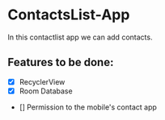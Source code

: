 # ContactsList-App
In this contactlist app we can add contacts.

## Features to be done:
- [x] RecyclerView
- [x] Room Database
- [] Permission to the mobile's contact app
